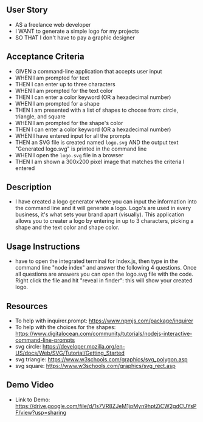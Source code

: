 ## User Story

- AS a freelance web developer
- I WANT to generate a simple logo for my projects
- SO THAT I don't have to pay a graphic designer

## Acceptance Criteria

- GIVEN a command-line application that accepts user input
- WHEN I am prompted for text
- THEN I can enter up to three characters
- WHEN I am prompted for the text color
- THEN I can enter a color keyword (OR a hexadecimal number)
- WHEN I am prompted for a shape
- THEN I am presented with a list of shapes to choose from: circle, triangle, and square
- WHEN I am prompted for the shape's color
- THEN I can enter a color keyword (OR a hexadecimal number)
- WHEN I have entered input for all the prompts
- THEN an SVG file is created named `logo.svg`
AND the output text "Generated logo.svg" is printed in the command line
- WHEN I open the `logo.svg` file in a browser
- THEN I am shown a 300x200 pixel image that matches the criteria I entered

## Description 
- I have created a logo generator where you can input the information into the command line and it will generate a logo. Logo's are used in every business, it's what sets your brand apart (visually). This application allows you to creater a logo by entering in up to 3 characters, picking a shape and the text color and shape color. 

## Usage Instructions
- have to open the integrated terminal for Index.js, then type in the command line "node index" and answer the following 4 questions. Once all questions are answers you can open the logo.svg file with the code. Right click the file and hit "reveal in finder": this will show your created logo.

## Resources 

- To help with inquirer.prompt: https://www.npmjs.com/package/inquirer 
- To help with the choices for the shapes: https://www.digitalocean.com/community/tutorials/nodejs-interactive-command-line-prompts 
- svg circle: https://developer.mozilla.org/en-US/docs/Web/SVG/Tutorial/Getting_Started 
- svg triangle: https://www.w3schools.com/graphics/svg_polygon.asp 
- svg square: https://www.w3schools.com/graphics/svg_rect.asp 

## Demo Video

- Link to Demo: https://drive.google.com/file/d/1s7VR8ZJeM1jpMyn9hptZiCW2gdCUYsPF/view?usp=sharing 